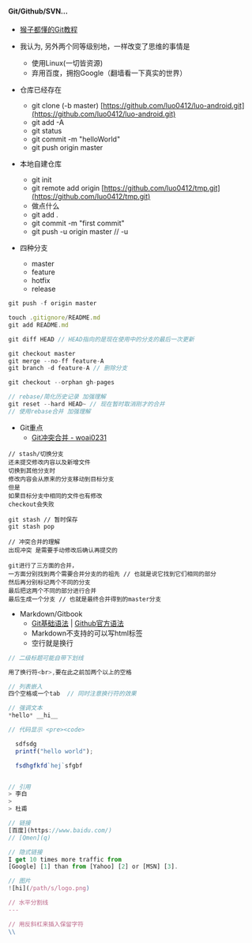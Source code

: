 #### **Git/Github/SVN...**

* [猴子都懂的Git教程](http://backlogtool.com/git-guide/cn/stepup/stepup1_1.html)
* 我认为, 另外两个同等级别地，一样改变了思维的事情是
  * 使用Linux\(一切皆资源\)
  * 弃用百度，拥抱Google（翻墙看一下真实的世界）

* 仓库已经存在
  * git clone \(-b master\) [https://github.com/luo0412/luo-android.git](https://github.com/luo0412/luo-android.git)
  * git add -A
  * git status
  * git commit -m "helloWorld"
  * git push origin master
* 本地自建仓库
  * git init
  * git remote add origin [https://github.com/luo0412/tmp.git](https://github.com/luo0412/tmp.git)
  * 做点什么
  * git add .
  * git commit -m "first commit"
  * git push -u origin master // -u
* 四种分支
  * master
  * feature
  * hotfix
  * release

```js
git push -f origin master

touch .gitignore/README.md
git add README.md

git diff HEAD // HEAD指向的是现在使用中的分支的最后一次更新 

git checkout master 
git merge --no-ff feature-A  
git branch -d feature-A // 删除分支

git checkout --orphan gh-pages

// rebase/简化历史记录 加强理解
git reset --hard HEAD~ // 现在暂时取消刚才的合并
// 使用rebase合并 加强理解
```

* Git重点
  * [Git冲突合并 - woai0231](https://github.com/woai30231/webDevDetails/tree/master/13)

```
// stash/切换分支 
还未提交修改内容以及新增文件
切换到其他分支时
修改内容会从原来的分支移动到目标分支
但是
如果目标分支中相同的文件也有修改
checkout会失败

git stash // 暂时保存
git stash pop

// 冲突合并的理解
出现冲突 是需要手动修改后确认再提交的

git进行了三方面的合并，
一方面分别找到两个需要合并分支的的祖先 // 也就是说它找到它们相同的部分
然后再分别标记两个不同的分支
最后把这两个不同的部分进行合并
最后生成一个分支 // 也就是最终合并得到的master分支
```

* Markdown/Gitbook
  * [Git基础语法](http://wowubuntu.com/markdown/#header) \| [Github官方语法](https://guides.github.com/pdfs/markdown-cheatsheet-online.pdf)
  * Markdown不支持的可以写html标签
  * 空行就是换行 

```js
// 二级标题可能自带下划线

用了换行符<br>,要在此之前加两个以上的空格

// 列表嵌入 
四个空格或一个tab  // 同时注意换行符的效果

// 强调文本 
*hello* __hi__

// 代码显示 <pre><code>

  sdfsdg
  printf("hello world");

  fsdhgfkfd`hej`sfgbf


// 引用
> 李白
>
> 杜甫

// 链接
[百度](https://www.baidu.com/)
// [Qmen](q)

// 隐式链接
I get 10 times more traffic from 
[Google] [1] than from [Yahoo] [2] or [MSN] [3].

// 图片 
![hi](/path/s/logo.png) 

// 水平分割线  
---

// 用反斜杠来插入保留字符 
\\
```



